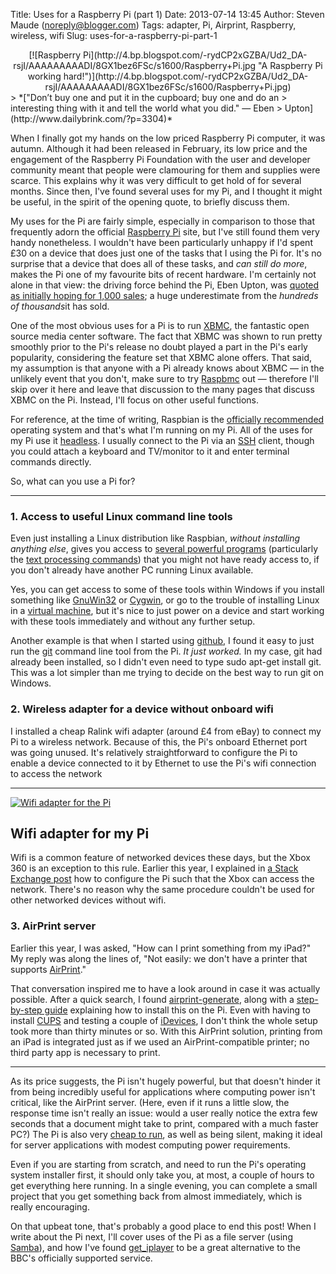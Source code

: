 Title: Uses for a Raspberry Pi (part 1)
Date: 2013-07-14 13:45
Author: Steven Maude (noreply@blogger.com)
Tags: adapter, Pi, Airprint, Raspberry, wireless, wifi
Slug: uses-for-a-raspberry-pi-part-1

<div class="separator tr_bq" style="clear: both; text-align: center;">
[![Raspberry
Pi](http://4.bp.blogspot.com/-rydCP2xGZBA/Ud2_DA-rsjI/AAAAAAAAADI/8GX1bez6FSc/s1600/Raspberry+Pi.jpg "A Raspberry Pi working hard!")](http://4.bp.blogspot.com/-rydCP2xGZBA/Ud2_DA-rsjI/AAAAAAAAADI/8GX1bez6FSc/s1600/Raspberry+Pi.jpg)

</div>
> *["Don’t buy one and put it in the cupboard; buy one and do an
> interesting thing with it and tell the world what you did." — Eben
> Upton](http://www.dailybrink.com/?p=3304)*

When I finally got my hands on the low priced Raspberry Pi computer, it
was autumn. Although it had been released in February, its low price and
the engagement of the Raspberry Pi Foundation with the user and
developer community meant that people were clamouring for them and
supplies were scarce. This explains why it was very difficult to get
hold of for several months. Since then, I've found several uses for my
Pi, and I thought it might be useful, in the spirit of the opening
quote, to briefly discuss them.  
  
My uses for the Pi are fairly simple, especially in comparison to those
that frequently adorn the official [Raspberry
Pi](http://www.raspberrypi.org/) site, but I've still found them very
handy nonetheless. I wouldn't have been particularly unhappy if I'd
spent £30 on a device that does just one of the tasks that I using the
Pi for. It's no surprise that a device that does all of these tasks, and
*can still do more*, makes the Pi one of my favourite bits of recent
hardware. I'm certainly not alone in that view: the driving force behind
the Pi, Eben Upton, was [quoted as initially hoping for 1,000
sales](http://www.zdnet.com/we-thought-wed-sell-1000-the-inside-story-of-the-raspberry-pi-7000009718/);
a huge underestimate from the *hundreds of thousands*it has sold.   
  
One of the most obvious uses for a Pi is to run [XBMC](http://xbmc.org),
the fantastic open source media center software. The fact that XBMC was
shown to run pretty smoothly prior to the Pi's release no doubt played a
part in the Pi's early popularity, considering the feature set that XBMC
alone offers. That said, my assumption is that anyone with a Pi already
knows about XBMC — in the unlikely event that you don't, make sure to
try [Raspbmc](http://www.raspbmc.com/) out — therefore I'll skip over it
here and leave that discussion to the many pages that discuss XBMC on
the Pi. Instead, I'll focus on other useful functions.  
  
For reference, at the time of writing, Raspbian is the [officially
recommended](http://www.raspberrypi.org/downloads) operating system and
that's what I'm running on my Pi. All of the uses for my Pi use it
[headless](https://en.wikipedia.org/wiki/Headless_system). I usually
connect to the Pi via an
[SSH](https://en.wikipedia.org/wiki/Secure_Shell) client, though you
could attach a keyboard and TV/monitor to it and enter terminal commands
directly.  
  
So, what can you use a Pi for?  
  

* * * * *

  

### 1. Access to useful Linux command line tools

Even just installing a Linux distribution like Raspbian, *without
installing anything else*, gives you access to [several powerful
programs](https://en.wikipedia.org/wiki/List_of_Unix_utilities)
(particularly the [text processing
commands](https://github.com/nschneid/unix-text-commands)) that you
might not have ready access to, if you don't already have another PC
running Linux available.   
  
Yes, you can get access to some of these tools within Windows if you
install something like [GnuWin32](http://gnuwin32.sourceforge.net/) or
[Cygwin](http://www.cygwin.com/), or go to the trouble of installing
Linux in a [virtual machine](https://www.virtualbox.org/), but it's nice
to just power on a device and start working with these tools immediately
and without any further setup.  
  
Another example is that when I started using
[github](https://github.com/StevenMaude), I found it easy to just run
the [git](http://git-scm.com/) command line tool from the Pi. *It just
worked.* In my case, git had already been installed, so I didn't even
need to type <span>sudo apt-get install git.</span> This was a lot
simpler than me trying to decide on the best way to run git on Windows.  
  

### 2. Wireless adapter for a device without onboard wifi

I installed a cheap Ralink wifi adapter (around £4 from eBay) to connect
my Pi to a wireless network. Because of this, the Pi's onboard Ethernet
port was going unused. It's relatively straightforward to configure the
Pi to enable a device connected to it by Ethernet to use the Pi's wifi
connection to access the network   
  

  -----------------------------------------------------------------------------------------------------------------------------------------------------------------------------------------------------------------------------------------------
    
 [![Wifi adapter for the Pi](http://2.bp.blogspot.com/-GuR_Z0pSUXA/Ud3JKXphxCI/AAAAAAAAADY/qI4e3fIfOqo/s1600/Wifi+dongle.jpg "Wifi adapter")](http://2.bp.blogspot.com/-GuR_Z0pSUXA/Ud3JKXphxCI/AAAAAAAAADY/qI4e3fIfOqo/s1600/Wifi+dongle.jpg)

  Wifi adapter for my Pi
  -----------------------------------------------------------------------------------------------------------------------------------------------------------------------------------------------------------------------------------------------

  
Wifi is a common feature of networked devices these days, but the Xbox
360 is an exception to this rule. Earlier this year, I explained in [a
Stack Exchange post](http://unix.stackexchange.com/a/64353) how to
configure the Pi such that the Xbox can access the network. There's no
reason why the same procedure couldn't be used for other networked
devices without wifi.  
  

### 3. AirPrint server

Earlier this year, I was asked, "How can I print something from my
iPad?"  
My reply was along the lines of, "Not easily: we don't have a printer
that supports [AirPrint](http://support.apple.com/kb/ht4356)."  
  
That conversation inspired me to have a look around in case it was
actually possible. After a quick search, I found
[airprint-generate](https://github.com/tjfontaine/airprint-generate),
along with a [step-by-step
guide](http://the.taoofmac.com/space/blog/2012/12/16/1730) explaining
how to install this on the Pi. Even with having to install
[CUPS](http://www.cups.org/) and testing a couple of
[iDevices](https://en.wikipedia.org/wiki/IDevice), I don't think the
whole setup took more than thirty minutes or so. With this AirPrint
solution, printing from an iPad is integrated just as if we used an
AirPrint-compatible printer; no third party app is necessary to print.  
  

* * * * *

  
As its price suggests, the Pi isn't hugely powerful, but that doesn't
hinder it from being incredibly useful for applications where computing
power isn't critical, like the AirPrint server. (Here, even if it runs a
little slow, the response time isn't really an issue: would a user
really notice the extra few seconds that a document might take to print,
compared with a much faster PC?) The Pi is also very [cheap to
run](http://www.raspberrypi.org/phpBB3/viewtopic.php?t=18043), as well
as being silent, making it ideal for server applications with modest
computing power requirements.  
  
Even if you are starting from scratch, and need to run the Pi's
operating system installer first, it should only take you, at most, a
couple of hours to get everything here running. In a single evening, you
can complete a small project that you get something back from almost
immediately, which is really encouraging.  
  
On that upbeat tone, that's probably a good place to end this post! When
I write about the Pi next, I'll cover uses of the Pi as a file server
(using [Samba](http://www.samba.org/)), and how I've found
[get\_iplayer](http://www.infradead.org/get_iplayer/html/get_iplayer.html)
to be a great alternative to the BBC's officially supported service.

</p>


